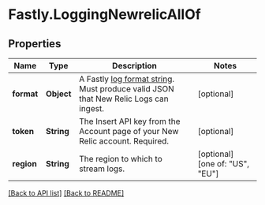 # Fastly.LoggingNewrelicAllOf

## Properties

Name | Type | Description | Notes
------------ | ------------- | ------------- | -------------
**format** | **Object** | A Fastly [log format string](https://docs.fastly.com/en/guides/custom-log-formats). Must produce valid JSON that New Relic Logs can ingest. | [optional] 
**token** | **String** | The Insert API key from the Account page of your New Relic account. Required. | [optional] 
**region** | **String** | The region to which to stream logs. | [optional]  [one of: "US", "EU"]


[[Back to API list]](../../README.md#endpoints) [[Back to README]](../../README.md)
